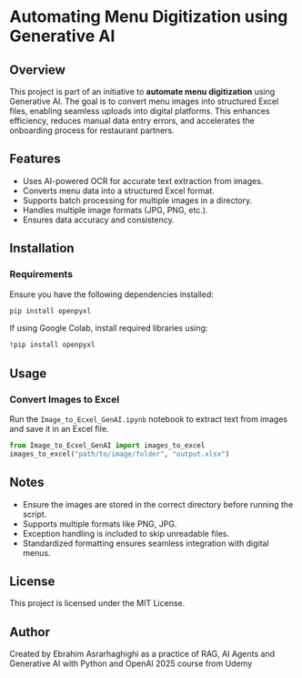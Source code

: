 # Automating Menu Digitization using Generative AI

## Overview

This project is part of an initiative to **automate menu digitization** using Generative AI. The goal is to convert menu images into structured Excel files, enabling seamless uploads into digital platforms. This enhances efficiency, reduces manual data entry errors, and accelerates the onboarding process for restaurant partners.

## Features

- Uses AI-powered OCR for accurate text extraction from images.
- Converts menu data into a structured Excel format.
- Supports batch processing for multiple images in a directory.
- Handles multiple image formats (JPG, PNG, etc.).
- Ensures data accuracy and consistency.

## Installation

### Requirements

Ensure you have the following dependencies installed:

```bash
pip install openpyxl
```

If using Google Colab, install required libraries using:

```bash
!pip install openpyxl
```

## Usage

### Convert Images to Excel

Run the `Image_to_Ecxel_GenAI.ipynb` notebook to extract text from images and save it in an Excel file.

```python
from Image_to_Ecxel_GenAI import images_to_excel
images_to_excel("path/to/image/folder", "output.xlsx")
```

## Notes

- Ensure the images are stored in the correct directory before running the script.
- Supports multiple formats like PNG, JPG.
- Exception handling is included to skip unreadable files.
- Standardized formatting ensures seamless integration with digital menus.

## License

This project is licensed under the MIT License.

## Author

Created by Ebrahim Asrarhaghighi as a practice of RAG, AI Agents and Generative AI with Python and OpenAI 2025 course from Udemy


